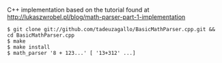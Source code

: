C++ implementation based on the tutorial found at http://lukaszwrobel.pl/blog/math-parser-part-1-implementation

    $ git clone git://github.com/tadeuzagallo/BasicMathParser.cpp.git && cd BasicMathParser.cpp
    $ make
    $ make install
    $ math_parser '8 + 123...' [ '13+312' ...]
